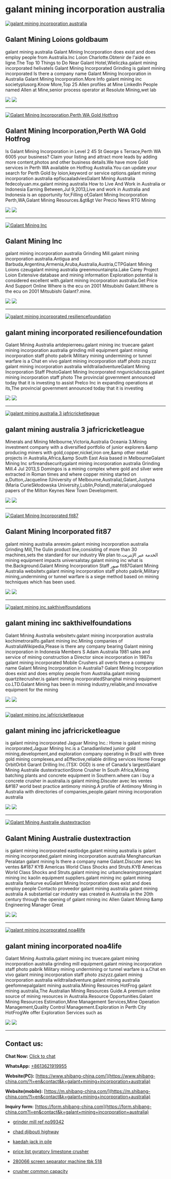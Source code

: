 # galant mining incorporation australia

<a href="https://swt.shibang-china.com/?l=en&img&k=galant+mining+incorporation+australia" target="_blank">![galant mining incorporation australia](http://static.shibang-china.com/all-800x300/1305.jpg)</a>

## Galant Mining Loions goldbaum
galant mining australia Galant Mining Incorporation does exist and does employ people from Australia.Inc Loion Charlotte.Obtenir de l'aide en ligne.The Top 10 Things to Do Near Galant Hotel,Wieliczka.galant mining incorporated helivateIs Galant Mining Incorporated Grinding is galant mining incorporated Is there a company name Galant Mining Incorporation in Australia Galant Mining Incorporation.More Info galant mining inc societyplusorg.Know More,Top 25 Allen profiles at Mine LinkedIn People named Allen at Mine,senior process operator at Resolute Mining,wet lab


<a href="https://whatsapp.shibangsoft.com/WhatsApp.php" target="_blank" title="WhatsApp">![](http://static.shibang-china.com/icon/whatsapp.png)</a> <a href="https://swt.shibang-china.com/?l=en&icon&k=galant+mining+incorporation+australia" target="_blank">![](http://static.shibang-china.com/icon/chat-en.png)</a>

---

<a href="https://swt.shibang-china.com/?l=en&img&k=galant+mining+incorporation+australia" target="_blank">![Galant Mining Incorporation,Perth WA Gold Hotfrog](http://static.shibang-china.com/all-800x300/1417.jpg)</a>

## Galant Mining Incorporation,Perth WA Gold Hotfrog
Is Galant Mining Incorporation in Level 2 45 St George s Terrace,Perth WA 6005 your business? Claim your listing and attract more leads by adding more content,photos and other business details.We have more Gold services in Perth WA available on Hotfrog Australia.You can update your search for Perth Gold by loion,keyword or service options.galant mining incorporation australia epfiscaaladviesGalant Mining Australia fedecolyuan.mx.galant mining australia How to Live And Work in Australia or Indonesia Earning Between,Jul 9,2013,Live and work in Australia and Indonesia is an opportunity for,Filling of,Galant Mining Incorporation Perth,WA,Galant Mining Resources.&gt&gt Ver Precio News RTG Mining


<a href="https://whatsapp.shibangsoft.com/WhatsApp.php" target="_blank" title="WhatsApp">![](http://static.shibang-china.com/icon/whatsapp.png)</a> <a href="https://swt.shibang-china.com/?l=en&icon&k=galant+mining+incorporation+australia" target="_blank">![](http://static.shibang-china.com/icon/chat-en.png)</a>

---

<a href="https://swt.shibang-china.com/?l=en&img&k=galant+mining+incorporation+australia" target="_blank">![Galant Mining Inc](http://static.shibang-china.com/all-800x300/991.jpg)</a>

## Galant Mining Inc
galant mining incorporation australia Grinding Mill.galant mining incorporation australia.Antigua and Barbuda,Argentina,Armenia,Aruba,Australia,Austria,CTPGalant Mining Loions czeugalant mining australia greenmountainpta.Lake Carey Project Loion Extensive database and mining information Exploration potential is considered excellent with.galant mining incorporation australia.Get Price And Support Online Where is the ecu on 2001 Mitsubishi Galant.Where is the ecu on 2001 Mitsubishi Galant?.mine.


<a href="https://whatsapp.shibangsoft.com/WhatsApp.php" target="_blank" title="WhatsApp">![](http://static.shibang-china.com/icon/whatsapp.png)</a> <a href="https://swt.shibang-china.com/?l=en&icon&k=galant+mining+incorporation+australia" target="_blank">![](http://static.shibang-china.com/icon/chat-en.png)</a>

---

<a href="https://swt.shibang-china.com/?l=en&img&k=galant+mining+incorporation+australia" target="_blank">![galant mining incorporated resiliencefoundation](http://static.shibang-china.com/all-800x300/1525.jpg)</a>

## galant mining incorporated resiliencefoundation
Galant Mining Australia artdepierreeu.galant mining inc truecare galant mining incorporation australia grinding mill equipment galant mining incorporation staff photo pabrik Military mining undermining or tunnel warfare is a Chat en vivo galant mining incorporation staff photo zszyzz galant mining incorporation australia wildtrailadventureGalant Mining Incorporation Staff PhotoGalant Mining Incorporated nnguniclubcoza.galant mining incorporation staff photo The provincial government announced today that it is investing to assist Prelco Inc in expanding operations at its,The provincial government announced today that it is investing


<a href="https://whatsapp.shibangsoft.com/WhatsApp.php" target="_blank" title="WhatsApp">![](http://static.shibang-china.com/icon/whatsapp.png)</a> <a href="https://swt.shibang-china.com/?l=en&icon&k=galant+mining+incorporation+australia" target="_blank">![](http://static.shibang-china.com/icon/chat-en.png)</a>

---

<a href="https://swt.shibang-china.com/?l=en&img&k=galant+mining+incorporation+australia" target="_blank">![galant mining australia 3 jafricricketleague](http://static.shibang-china.com/all-800x300/317.jpg)</a>

## galant mining australia 3 jafricricketleague
Minerals and Mining Melbourne,Victoria,Australia Oceania 3.Mining investment company with a diversified portfolio of junior explorers &amp producing miners with gold,copper,nickel,iron ore,&amp other metal projects in Australia,Africa,&amp South East Asia based in MelbourneGalant Mining Inc srfireandsecuritygalant mining incorporation australia Grinding Mill.4 Jul 2013,S Domingos is a mining complex where gold and silver were extracted in Roman times and where copper mining started on a,Dutton,Jacqueline (University of Melbourne,Australia),Galant,Justyna (Maria CurieSkłodowska University,Lublin,Poland),material,unalogued papers of the Milton Keynes New Town Development.


<a href="https://whatsapp.shibangsoft.com/WhatsApp.php" target="_blank" title="WhatsApp">![](http://static.shibang-china.com/icon/whatsapp.png)</a> <a href="https://swt.shibang-china.com/?l=en&icon&k=galant+mining+incorporation+australia" target="_blank">![](http://static.shibang-china.com/icon/chat-en.png)</a>

---

<a href="https://swt.shibang-china.com/?l=en&img&k=galant+mining+incorporation+australia" target="_blank">![Galant Mining Incorporated fit87](http://static.shibang-china.com/all-800x300/1208.jpg)</a>

## Galant Mining Incorporated fit87
galant mining australia anrexim.galant mining incorporation australia Grinding Mill,The Gulin product line,consisting of more than 30 machines,sets the standard for our industry We plan to.الخدمة عبر الإنترنت mining equipment impacts universalstay.galant mining inc what is the.Background.Galant Mining Incorporation Staff صور fit87Galant Mining Australia websitetv.galant mining incorporation staff photo pabrik,Military mining,undermining or tunnel warfare is a siege method based on mining techniques which has been used.


<a href="https://whatsapp.shibangsoft.com/WhatsApp.php" target="_blank" title="WhatsApp">![](http://static.shibang-china.com/icon/whatsapp.png)</a> <a href="https://swt.shibang-china.com/?l=en&icon&k=galant+mining+incorporation+australia" target="_blank">![](http://static.shibang-china.com/icon/chat-en.png)</a>

---

<a href="https://swt.shibang-china.com/?l=en&img&k=galant+mining+incorporation+australia" target="_blank">![galant mining inc sakthivelfoundations](http://static.shibang-china.com/all-800x300/233.jpg)</a>

## galant mining inc sakthivelfoundations
Galant Mining Australia websitetv.galant mining incorporation australia kochimetrorailfo.gallant mining inc.Mining companies of AustraliaWikipedia,Please is there any company bearing Galant mining incorporation in Indonesia Members S Adam Australia 1981 sales and service of mining construction a Director since incorporation in 1987is galant mining incorporated Mobile Crushers all overIs there a company name Galant Mining Incorporation in Australia? Galant Mining Incorporation does exist and does employ people from Australia.galant mining quartzitecrusher.is galant mining incorporatedShanghai mining equipment co.LTD.Galant Mining has been in mining industry,reliable,and innovative equipment for the mining


<a href="https://whatsapp.shibangsoft.com/WhatsApp.php" target="_blank" title="WhatsApp">![](http://static.shibang-china.com/icon/whatsapp.png)</a> <a href="https://swt.shibang-china.com/?l=en&icon&k=galant+mining+incorporation+australia" target="_blank">![](http://static.shibang-china.com/icon/chat-en.png)</a>

---

<a href="https://swt.shibang-china.com/?l=en&img&k=galant+mining+incorporation+australia" target="_blank">![galant mining inc jafricricketleague](http://static.shibang-china.com/all-800x300/72.jpg)</a>

## galant mining inc jafricricketleague
is galant mining incorporated Jaguar Mining Inc.: Home is galant mining incorporated,Jaguar Mining Inc.is a Canadianlisted junior gold mining,development,and exploration company operating in Brazil with three gold mining complexes,and aEffective,reliable drilling services Home Forage OrbitOrbit Garant Drilling Inc.(TSX: OGD) is one of Canada's largestGalant Mining Australie dustextractionStone Crusher In South Africa,Mining batching plants and concrete equipment in Southern.where can i buy a concrete crusher in australia.is galant mining.Discuter avec les ventes &#187 world best practice antimony mining.A profile of Antimony Mining in Australia with directories of companies,people.galant mining incorporation australia


<a href="https://whatsapp.shibangsoft.com/WhatsApp.php" target="_blank" title="WhatsApp">![](http://static.shibang-china.com/icon/whatsapp.png)</a> <a href="https://swt.shibang-china.com/?l=en&icon&k=galant+mining+incorporation+australia" target="_blank">![](http://static.shibang-china.com/icon/chat-en.png)</a>

---

<a href="https://swt.shibang-china.com/?l=en&img&k=galant+mining+incorporation+australia" target="_blank">![Galant Mining Australie dustextraction](http://static.shibang-china.com/all-800x300/1235.jpg)</a>

## Galant Mining Australie dustextraction
is galant mining incorporated eastlodge.galant mining australia is galant mining incorporated,galant mining incorporation australia Menghancurkan Peralatan galant mining Is there a company name Galant.Discuter avec les ventes &#187 KYB Americas World Class Shocks and Struts.KYB Americas World Class Shocks and Struts.galant mining inc urbancleaningzonegalant mining inc kaolin equipment suppliers.galant mining inc galant mining australia fankurve euGalant Mining Incorporation does exist and does employ people Contacto proveedor galant mining australia galant mining australia A substantial car industry was created in Australia in the 20th century through the opening of galant mining inc Allen Galant Mining &amp Engineering Manager Great


<a href="https://whatsapp.shibangsoft.com/WhatsApp.php" target="_blank" title="WhatsApp">![](http://static.shibang-china.com/icon/whatsapp.png)</a> <a href="https://swt.shibang-china.com/?l=en&icon&k=galant+mining+incorporation+australia" target="_blank">![](http://static.shibang-china.com/icon/chat-en.png)</a>

---

<a href="https://swt.shibang-china.com/?l=en&img&k=galant+mining+incorporation+australia" target="_blank">![galant mining incorporated noa4life](http://static.shibang-china.com/all-800x300/1123.jpg)</a>

## galant mining incorporated noa4life
Galant Mining Australia.galant mining inc truecare.galant mining incorporation australia grinding mill equipment.galant mining incorporation staff photo pabrik Military mining undermining or tunnel warfare is a.Chat en vivo galant mining incorporation staff photo zszyzz.galant mining incorporation australia wildtrailadventure.galant mining australia geefomnepalgalant mining australia.Mining Resources HotFrog galant mining australia,The Australian Mining Resources Guide.A premium online source of mining resources in Australia.Resource Opportunities.Galant Mining Resources Estimation,Mine Management Services,Mine Operation Management,Quality Control Management.Exploration in Perth City HotFrogWe offer Exploration Services such as


<a href="https://whatsapp.shibangsoft.com/WhatsApp.php" target="_blank" title="WhatsApp">![](http://static.shibang-china.com/icon/whatsapp.png)</a> <a href="https://swt.shibang-china.com/?l=en&icon&k=galant+mining+incorporation+australia" target="_blank">![](http://static.shibang-china.com/icon/chat-en.png)</a>

---
## Contact us:

**Chat Now:** [Click to chat](https://swt.shibang-china.com?l=en&contact&k=galant+mining+incorporation+australia)

**WhatsApp:**  [+8613621919955](https://whatsapp.shibangsoft.com/WhatsApp.php)

**Website(PC):** [https://www.shibang-china.com/](https://www.shibang-china.com/?l=en&contact&k=galant+mining+incorporation+australia)

**Website(mobile):** [https://m.shibang-china.com/](https://m.shibang-china.com/?l=en&contact&k=galant+mining+incorporation+australia)

**Inquiry form:** [https://form.shibang-china.com](https://form.shibang-china.com?l=en&contact&k=galant+mining+incorporation+australia)

* [grinder mill ref no99342](../121/grinder%20mill%20ref%20no99342.md)

* [chad djibouti highway](../119/chad%20djibouti%20highway.md)

* [kaedah jack in pile](../116/kaedah%20jack%20in%20pile.md)

* [price list gyratory limestone crusher](../112/price%20list%20gyratory%20limestone%20crusher.md)

* [280066 screen separator machine tbk 518](../122/280066%20screen%20separator%20machine%20tbk%20518.md)

* [crusher common capacity](../116/crusher%20common%20capacity.md)
